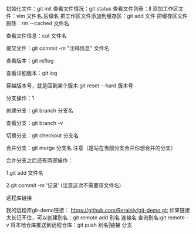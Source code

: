 初始化文件：git init
查看文件情况：git status
查看文件列表：ll
添加工作区文件：vim 文件名.后缀名
把工作区文件添加到缓存区：git add 文件
把缓存区文件删除：rm --cached 文件名

查看文件信息：cat 文件名

提交文件：git commit -m "注释信息" 文件名

查看版本：git reflog

查看详细版本：git log

穿越版本号，就是回到某个版本:git reset --hard 版本号



分支操作：1

创建分支：git branch 分支名

查看分支：git branch -v

切换分支：git checkout 分支名

合并分支：git merge 分支名  注意（是站在当前分支合并你想合并的分支）

合并分支之后还有两部操作：

1.git add 文件名

2.git commit -m '记录'  (注意这次不需要带文件名)





远程库链接

我的远程库git-demo链接： https://github.com/Rerainly/git-demo.git
如果链接太长记不住，可以创建别名：git remote add 别名 连接名
查询别名:git remote -v
将本地仓库推送到远程仓库：git push 别名|链接  分支